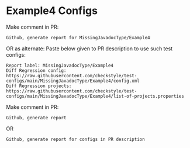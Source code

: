 # Example4 Configs
Make comment in PR:
```
Github, generate report for MissingJavadocType/Example4
```
OR as alternate:
Paste below given to PR description to use such test configs:
```
Report label: MissingJavadocType/Example4
Diff Regression config: https://raw.githubusercontent.com/checkstyle/test-configs/main/MissingJavadocType/Example4/config.xml
Diff Regression projects: https://raw.githubusercontent.com/checkstyle/test-configs/main/MissingJavadocType/Example4/list-of-projects.properties
```
Make comment in PR:
```
Github, generate report
```
OR
```
Github, generate report for configs in PR description
```
